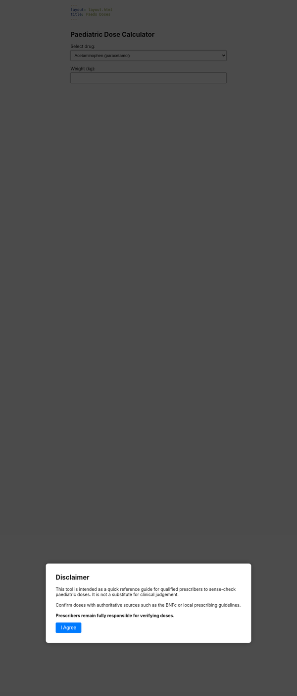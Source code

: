 ```yaml
---
layout: layout.html
title: Paeds Doses
---
```


<!-- Disclaimer Modal -->
<div id="disclaimer-modal" class="modal">
  <div class="modal-content">
    <h2>Disclaimer</h2>
    <p>
      This tool is intended as a quick reference guide for qualified prescribers to sense-check paediatric doses. It is not a substitute for clinical judgement.<br><br>
      Confirm doses with authoritative sources such as the BNFc or local prescribing guidelines.<br><br>
      <strong>Prescribers remain fully responsible for verifying doses.</strong>
    </p>
    <button onclick="acceptDisclaimer()">I Agree</button>
  </div>
</div>

<!-- Main Tool -->
<div id="dose-tool">
  <h2>Paediatric Dose Calculator</h2>
  <label for="drug">Select drug:</label>
  <select id="drug" onchange="checkFormCompletion()">
    <!-- <option value="">--Select--</option> -->
    <option value="acetaminophen">Acetaminophen (paracetamol)</option>
    <option value="amoxicillin">Amoxicillin</option>
    <option value="coamoxiclav">Co-amoxiclav</option>
    <option value="ibuprofen">Ibuprofen</option>
    <!-- Add more drugs here -->
  </select>

  <label for="weight">Weight (kg):</label>
  <input type="number" id="weight" step="0.1" oninput="checkFormCompletion()">



  <!-- <label for="age">Age (years):</label>
  <input type="number" id="age" placeholder="Optional fallback if weight unknown"> -->

<button id="calculate-button" onclick="calculateDose()" style="display: none;">Calculate </button>

<div class="results" id="resultbox" style="display: none;">
  <div id="result"></div>
</div>

</div>

<script>
function acceptDisclaimer() {
  document.getElementById("disclaimer-modal").style.display = "none";
  document.getElementById("dose-tool").style.display = "block";
  document.getElementById("weight").focus();
}

function checkFormCompletion() {
  const drug = document.getElementById("drug").value;
  const weight = document.getElementById("weight").value;
  const calculateButton = document.getElementById("calculate-button");

  if (drug && weight) {
    calculateButton.style.display = "inline-block";
  } else {
    calculateButton.style.display = "none";
  }
}


function calculateDose() {
  const drug = document.getElementById("drug").value;
  const weight = parseFloat(document.getElementById("weight").value);

  let result = "";

  if (drug === "acetaminophen") {
    if (isNaN(weight)) {
      result = "Please enter a valid weight in kg.";
    } else {
      const doselo = 10 * weight;
      const dosehioral = 15 * weight;
      const dosehirectal = 20 * weight;
      const maxDailyDose = Math.min(75 * weight, 4000);
      result = `
        <strong>Acetaminophen / Paracetamol</strong><br><br>
        <strong>Oral Dose:</strong> ${doselo.toFixed(0)} to ${dosehioral.toFixed(0)} mg every 4-6 hours.<br>
        <strong>Rectal Dose:</strong> ${doselo.toFixed(0)} to ${dosehirectal.toFixed(0)} mg every 4-6 hours.<br>
        <strong>Max Daily Dose:</strong> ${maxDailyDose.toFixed(0)} mg/day (not more than 5 doses).<br>
        <br><br>Source: UpToDate 2025-05-20
      `;
    }
  }

else if (drug === "amoxicillin") {
    if (isNaN(weight)) {
      result = "Please enter a valid weight in kg.";
    } else {
      const dose40 = Math.min(40 * weight, 4000);
      const dose40_2 = dose40/2;
      const dose40_3 = dose40/3;
      const dose40_2liq = dose40_2/50;
      const dose40_3liq = dose40_3/50;
      const dose90 = Math.min(90 * weight, 4000);
      const dose90_2 = dose90/2;
      const dose90_2liq = dose90_2/50;

      result = `
        <strong>Amoxicillin 40mg/kg</strong><br><br>
        <strong>Dose:</strong> ${dose40_2.toFixed(0)} mg every 12 hours, which is ${dose40_2liq.toFixed(1)} ml of 250mg/5ml solution<br>
        <strong>Or:</strong> ${dose40_3.toFixed(0)} mg every 8 hours, which is ${dose40_3liq.toFixed(1)} ml of 250mg/5ml solution.<br>
        <br><br>
        <strong>Amoxicillin 90mg/kg</strong><br><br>
        <strong>Dose:</strong> ${dose90_2.toFixed(0)} mg every 12 hours, which is ${dose90_2liq.toFixed(1)} ml of 250mg/5ml solution<br>
        <br><br>
        The lower dose may be appropriate in communities with a low prevalence of penicillin-resistant S. pneumoniae<br><br>
        Source: UpToDate 2025-05-20
      `;
    }
  }

else if (drug === "coamoxiclav") {
    if (isNaN(weight)) {
      result = "Please enter a valid weight in kg.";
    } else {
      const dose40 = Math.min(40 * weight, 4000);
      const dose40_2 = dose40/2;
      const dose40_2liq = dose40_2/80;
      const dose90 = Math.min(90 * weight, 4000);
      const dose90_2 = dose90/2;
      const dose90_2liq = dose90_2/120;
      result = `
        <strong>Amoxicillin 40mg/kg per day with clavulanate 5.7mg/kg per day in 2 doses</strong><br><br>
        <strong>Dose:</strong> ${dose40_2.toFixed(0)} mg every 12 hours, which is ${dose40_2liq.toFixed(1)} ml of 400/57mg per 5ml solution<br>
        <br><br>
        <strong>Amoxicillin 90mg/kg per day with clavulanate 6.4mg/kg per day in 2 doses</strong><br><br>
        <strong>Dose:</strong> ${dose90_2.toFixed(0)} mg every 12 hours, which is ${dose90_2liq.toFixed(1)} ml of 600/42.9mg per 5ml solution<br><br><br>
        The lower dose may be appropriate in communities with a low prevalence of penicillin-resistant S. pneumoniae<br><br>
        Source: UpToDate 2025-05-20
      `;
    }
  }
  
  else if (drug === "ibuprofen") {
    if (isNaN(weight)) {
      result = "Please enter a valid weight in kg.";
    } else {
      const doseLow = 4 * weight;
      const doseHigh = 10 * weight;
       const maxDailyDose = Math.min(40 * weight, 3200);
      result = `
        <strong>Ibuprofen</strong><br><br>
        <strong>Oral Dose:</strong> ${doseLow.toFixed(0)} to ${doseHigh.toFixed(0)} mg every 6–8 hours.<br>
        <strong>Max Daily Dose:</strong> ${maxDailyDose.toFixed(0)} mg/day.
        <br><br>Source: UpToDate 2025-05-20
      `;
    }  
  }  

  else {
    result = "Please select a drug.";
  }

  document.getElementById("result").innerHTML = result;
  document.getElementById("resultbox").style.display = "block";
}

</script>




<style>
  .modal {
    position: fixed;
    top: 0; left: 0;
    width: 100vw;
    height: 100vh;
    background: rgba(0, 0, 0, 0.7);
    display: flex;
    justify-content: center;
    align-items: center;
    z-index: 1000;
  }

  .modal-content {
    background: white;
    padding: 2rem;
    border-radius: 8px;
    max-width: 600px;
    text-align: left;
    box-shadow: 0 0 20px rgba(0, 0, 0, 0.3);
  }

  .modal-content h2 {
    margin-top: 0;
  }

  .modal-content button {
    background-color: #007BFF;
    color: white;
    padding: 0.5rem 1rem;
    border: none;
    border-radius: 4px;
    font-size: 1rem;
    cursor: pointer;
  }

  .modal-content button:hover {
    background-color: #0056b3;
  }

  label {
    display: block;
    margin-top: 1rem;
  }

  input, select {
    width: 100%;
    padding: 0.5rem;
    margin-top: 0.25rem;
    box-sizing: border-box;
  }

  button.calculate {
    margin-top: 1rem;
    background-color: #28a745;
    color: white;
    border: none;
    padding: 0.5rem 1rem;
    border-radius: 4px;
    font-size: 1rem;
    cursor: pointer;
  }

  button.calculate:hover {
    background-color: #218838;
  }

  #result {
    margin-top: 1rem;
    font-weight: bold;
  }
</style>